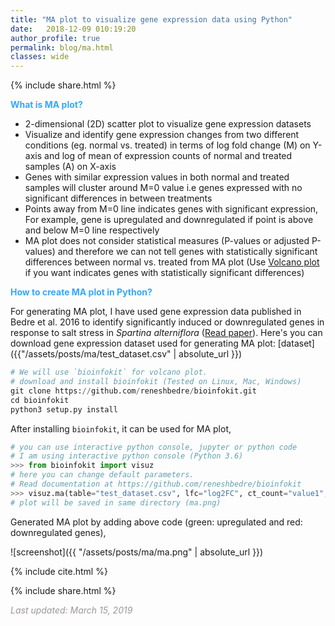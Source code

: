 ```yaml
---
title: "MA plot to visualize gene expression data using Python"
date:   2018-12-09 010:19:20
author_profile: true
permalink: blog/ma.html
classes: wide
---
```


<p>
{% include  share.html %}
</p>

**<span style="color:#33a8ff">What is MA plot?</span>**
 - 2-dimensional (2D) scatter plot to visualize gene expression datasets
 - Visualize and identify  gene expression changes from two different conditions (eg. normal vs. 
   treated) in terms of log fold change (M) on Y-axis and log of mean of expression counts of normal and treated 
   samples (A) on X-axis
 - Genes with similar expression values in both normal and treated samples will cluster around M=0 value i.e genes 
   expressed with no significant differences in between treatments
 - Points away from M=0 line indicates genes with significant expression, For example, gene is upregulated and 
   downregulated if point is above and below M=0 line respectively
 - MA plot does not consider statistical measures (P-values or adjusted P-values) and therefore we can not tell genes 
   with statistically significant differences between normal vs. treated from MA plot (Use 
   <a href="https://reneshbedre.github.io/blog/volcano.html" target="_blank">Volcano plot</a> if you want indicates 
   genes with statistically significant differences)
   
**<span style="color:#33a8ff">How to create MA plot in Python?</span>**

For generating MA plot, I have used gene expression data published in Bedre et al. 2016 to identify significantly
induced or downregulated genes in response to salt stress in <i>Spartina alterniflora</i> 
(<a href="https://bmcgenomics.biomedcentral.com/articles/10.1186/s12864-016-3017-3">Read paper</a>). 
Here's you can download gene expression dataset used for generating MA plot: 
[dataset]({{"/assets/posts/ma/test_dataset.csv" | absolute_url }})

```python
# We will use `bioinfokit` for volcano plot.
# download and install bioinfokit (Tested on Linux, Mac, Windows) 
git clone https://github.com/reneshbedre/bioinfokit.git
cd bioinfokit
python3 setup.py install
```

After installing `bioinfokit`, it can be used for MA plot,

```python
# you can use interactive python console, jupyter or python code
# I am using interactive python console (Python 3.6)
>>> from bioinfokit import visuz
# here you can change default parameters. 
# Read documentation at https://github.com/reneshbedre/bioinfokit
>>> visuz.ma(table="test_dataset.csv", lfc="log2FC", ct_count="value1", st_count="value2")
# plot will be saved in same directory (ma.png)
```

Generated MA plot by adding above code (green: upregulated and red: downregulated genes),

![screenshot]({{ "/assets/posts/ma/ma.png" | absolute_url }})



<p>
{% include  cite.html %}
</p>

<p>
{% include  share.html %}
</p>
    
<span style="color:#9e9696"><i> Last updated: March 15, 2019</i> </span>   
